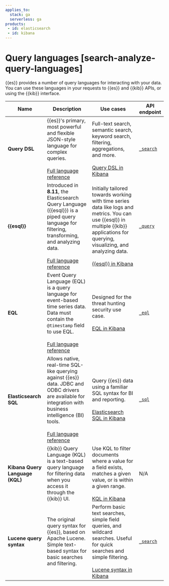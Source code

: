 ```yaml
---
applies_to:
  stack: ga
  serverless: ga
products:
 - id: elasticsearch
 - id: kibana
---
```

  
# Query languages [search-analyze-query-languages]

{{es}} provides a number of query languages for interacting with your data. You can use these languages in your requests to {{es}} and {{kib}} APIs, or using the {{kib}} interface.


| Name | Description | Use cases | API endpoint |
| --- | --- | --- | --- |
| **Query DSL** | {{es}}'s primary, most powerful and flexible JSON-style language for complex queries.<br><br>[Full language reference](elasticsearch://reference/query-languages/querydsl.md)| Full-text search, semantic search, keyword search, filtering, aggregations, and more. <br><br>[Query DSL in Kibana](languages/querydsl.md) |[`_search`](https://www.elastic.co/docs/api/doc/elasticsearch/operation/operation-search) |
| **{{esql}}** | Introduced in **8.11**, the Elasticsearch Query Language ({{esql}}) is a piped query language for filtering, transforming, and analyzing data.<br><br>[Full language reference](elasticsearch://reference/query-languages/esql.md) | Initially tailored towards working with time series data like logs and metrics. You can use {{esql}} in multiple {{kib}} applications for querying, visualizing, and analyzing data.<br><br>[{{esql}} in Kibana](languages/esql-kibana.md) | [`_query`](https://www.elastic.co/docs/api/doc/elasticsearch/group/endpoint-esql) |
| **EQL** | Event Query Language (EQL) is a query language for event-based time series data. Data must contain the `@timestamp` field to use EQL.<br><br>[Full language reference](elasticsearch://reference/query-languages/eql.md) | Designed for the threat hunting security use case.<br><br>[EQL in Kibana](languages/eql.md) | [`_eql`](https://www.elastic.co/docs/api/doc/elasticsearch/group/endpoint-eql) |
| **Elasticsearch SQL** | Allows native, real-time SQL-like querying against {{es}} data. JDBC and ODBC drivers are available for integration with business intelligence (BI) tools.<br><br>[Full language reference](elasticsearch://reference/query-languages/sql.md) | Query {{es}} data using a familiar SQL syntax for BI and reporting.<br><br>[Elasticsearch SQL in Kibana](languages/sql.md) | [`_sql`](https://www.elastic.co/docs/api/doc/elasticsearch/group/endpoint-sql) |
| **Kibana Query Language (KQL)** | {{kib}} Query Language (KQL) is a text-based query language for filtering data when you access it through the {{kib}} UI. | Use KQL to filter documents where a value for a field exists, matches a given value, or is within a given range.<br><br>[KQL in Kibana](languages/kql.md) | N/A |
| **Lucene query syntax** | The original query syntax for {{es}}, based on Apache Lucene. Simple text-based syntax for basic searches and filtering. | Perform basic text searches, simple field queries, and wildcard searches. Useful for quick searches and simple filtering.<br><br>[Lucene syntax in Kibana](languages/lucene-query-syntax.md) | [`_search`](https://www.elastic.co/docs/api/doc/elasticsearch/operation/operation-search) |